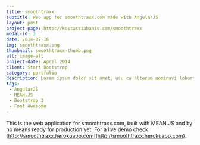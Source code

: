 ```yaml
---
title: smoothtraxx
subtitle: Web app for smoothtraxx.com made with AngularJS
layout: post
project-page: http://kostassiabanis.com/smoothtraxx
modal-id: 3
date: 2014-07-16
img: smoothtraxx.png
thumbnail: smoothtraxx-thumb.png
alt: image-alt
project-date: April 2014
client: Start Bootstrap
category: portfolio
description: Lorem ipsum dolor sit amet, usu cu alterum nominavi lobortis. At duo novum diceret. Tantas apeirian vix et, usu sanctus postulant inciderint ut, populo diceret necessitatibus in vim. Cu eum dicam feugiat noluisse.
tags:
 - AngularJS
 - MEAN.JS
 - Bootstrap 3
 - Font Awesome
---
```


This is the web application for smoothtraxx.com, built with MEAN.JS and by no means ready for production yet. For a live demo check [http://smoothtraxx.herokuapp.com](http://smoothtraxx.herokuapp.com).
